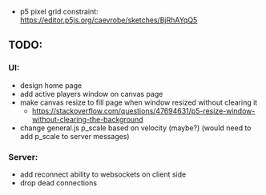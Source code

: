 * p5 pixel grid constraint: https://editor.p5js.org/caevrobe/sketches/BjRhAYqQ5



## TODO:
### UI:
 * design home page
 * add active players window on canvas page
 * make canvas resize to fill page when window resized without clearing it
   * https://stackoverflow.com/questions/47694631/p5-resize-window-without-clearing-the-background
 * change general.js p_scale based on velocity (maybe?) (would need to add p_scale to server messages)
### Server:
 * add reconnect ability to websockets on client side
 * drop dead connections